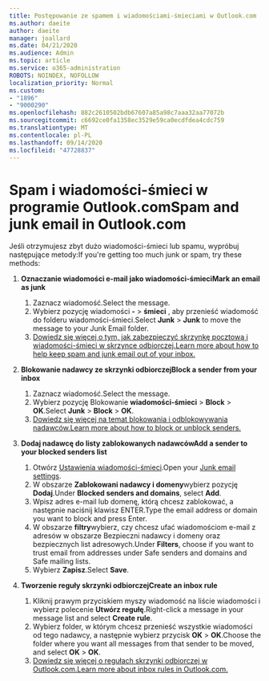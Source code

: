 ```yaml
---
title: Postępowanie ze spamem i wiadomościami-śmieciami w Outlook.com
ms.author: daeite
author: daeite
manager: joallard
ms.date: 04/21/2020
ms.audience: Admin
ms.topic: article
ms.service: o365-administration
ROBOTS: NOINDEX, NOFOLLOW
localization_priority: Normal
ms.custom:
- "1896"
- "9000290"
ms.openlocfilehash: 882c2610502bdb67607a85a98c7aaa32aa77072b
ms.sourcegitcommit: c6692ce0fa1358ec3529e59ca0ecdfdea4cdc759
ms.translationtype: MT
ms.contentlocale: pl-PL
ms.lasthandoff: 09/14/2020
ms.locfileid: "47728837"
---
```

# <a name="spam-and-junk-email-in-outlookcom"></a><span data-ttu-id="f8d9f-102">Spam i wiadomości-śmieci w programie Outlook.com</span><span class="sxs-lookup"><span data-stu-id="f8d9f-102">Spam and junk email in Outlook.com</span></span>

<span data-ttu-id="f8d9f-103">Jeśli otrzymujesz zbyt dużo wiadomości-śmieci lub spamu, wypróbuj następujące metody:</span><span class="sxs-lookup"><span data-stu-id="f8d9f-103">If you're getting too much junk or spam, try these methods:</span></span>

1. <span data-ttu-id="f8d9f-104">**Oznaczanie wiadomości e-mail jako wiadomości-śmieci**</span><span class="sxs-lookup"><span data-stu-id="f8d9f-104">**Mark an email as junk**</span></span>
    1. <span data-ttu-id="f8d9f-105">Zaznacz wiadomość.</span><span class="sxs-lookup"><span data-stu-id="f8d9f-105">Select the message.</span></span>
    1. <span data-ttu-id="f8d9f-106">Wybierz pozycję wiadomości **-**  >  **śmieci** , aby przenieść wiadomość do folderu wiadomości-śmieci.</span><span class="sxs-lookup"><span data-stu-id="f8d9f-106">Select **Junk** > **Junk** to move the message to your Junk Email folder.</span></span>
    1. [<span data-ttu-id="f8d9f-107">Dowiedz się więcej o tym, jak zabezpieczyć skrzynkę pocztową i wiadomości-śmieci w skrzynce odbiorczej.</span><span class="sxs-lookup"><span data-stu-id="f8d9f-107">Learn more about how to help keep spam and junk email out of your inbox.</span></span>](https://support.office.com/article/a3ece97b-82f8-4a5e-9ac3-e92fa6427ae4?wt.mc_id=Office_Outlook_com_Alchemy)

1. <span data-ttu-id="f8d9f-108">**Blokowanie nadawcy ze skrzynki odbiorczej**</span><span class="sxs-lookup"><span data-stu-id="f8d9f-108">**Block a sender from your inbox**</span></span>
    1. <span data-ttu-id="f8d9f-109">Zaznacz wiadomość.</span><span class="sxs-lookup"><span data-stu-id="f8d9f-109">Select the message.</span></span>
    1. <span data-ttu-id="f8d9f-110">Wybierz pozycję Blokowanie **wiadomości-śmieci**  >  **Block**  >  **OK**.</span><span class="sxs-lookup"><span data-stu-id="f8d9f-110">Select **Junk** > **Block** > **OK**.</span></span>
    1. [<span data-ttu-id="f8d9f-111">Dowiedz się więcej na temat blokowania i odblokowywania nadawców.</span><span class="sxs-lookup"><span data-stu-id="f8d9f-111">Learn more about how to block or unblock senders.</span></span>](https://support.office.com/article/afba1c94-77bb-4f50-8b85-057cf52f4d5e?wt.mc_id=Office_Outlook_com_Alchemy)

1. <span data-ttu-id="f8d9f-112">**Dodaj nadawcę do listy zablokowanych nadawców**</span><span class="sxs-lookup"><span data-stu-id="f8d9f-112">**Add a sender to your blocked senders list**</span></span>
    1. <span data-ttu-id="f8d9f-113">Otwórz [Ustawienia wiadomości-śmieci](https://outlook.live.com/mail/options/mail/junkEmail/blockedSendersAndDomainsV2).</span><span class="sxs-lookup"><span data-stu-id="f8d9f-113">Open your [Junk email settings](https://outlook.live.com/mail/options/mail/junkEmail/blockedSendersAndDomainsV2).</span></span>
    1. <span data-ttu-id="f8d9f-114">W obszarze **Zablokowani nadawcy i domeny**wybierz pozycję **Dodaj**.</span><span class="sxs-lookup"><span data-stu-id="f8d9f-114">Under **Blocked senders and domains**, select **Add**.</span></span>
    1. <span data-ttu-id="f8d9f-115">Wpisz adres e-mail lub domenę, którą chcesz zablokować, a następnie naciśnij klawisz ENTER.</span><span class="sxs-lookup"><span data-stu-id="f8d9f-115">Type the email address or domain you want to block and press Enter.</span></span>
    1. <span data-ttu-id="f8d9f-116">W obszarze **filtry**wybierz, czy chcesz ufać wiadomościom e-mail z adresów w obszarze Bezpieczni nadawcy i domeny oraz bezpiecznych list adresowych.</span><span class="sxs-lookup"><span data-stu-id="f8d9f-116">Under **Filters**, choose if you want to trust email from addresses under Safe senders and domains and Safe mailing lists.</span></span>
    1. <span data-ttu-id="f8d9f-117">Wybierz **Zapisz**.</span><span class="sxs-lookup"><span data-stu-id="f8d9f-117">Select **Save**.</span></span>

1. <span data-ttu-id="f8d9f-118">**Tworzenie reguły skrzynki odbiorczej**</span><span class="sxs-lookup"><span data-stu-id="f8d9f-118">**Create an inbox rule**</span></span>
    1. <span data-ttu-id="f8d9f-119">Kliknij prawym przyciskiem myszy wiadomość na liście wiadomości i wybierz polecenie **Utwórz regułę**.</span><span class="sxs-lookup"><span data-stu-id="f8d9f-119">Right-click a message in your message list and select **Create rule**.</span></span>
    1. <span data-ttu-id="f8d9f-120">Wybierz folder, w którym chcesz przenieść wszystkie wiadomości od tego nadawcy, a następnie wybierz przycisk **OK**  >  **OK**.</span><span class="sxs-lookup"><span data-stu-id="f8d9f-120">Choose the folder where you want all messages from that sender to be moved, and select **OK** > **OK**.</span></span>
    1. [<span data-ttu-id="f8d9f-121">Dowiedz się więcej o regułach skrzynki odbiorczej w Outlook.com.</span><span class="sxs-lookup"><span data-stu-id="f8d9f-121">Learn more about inbox rules in Outlook.com.</span></span>](https://support.office.com/article/4b094371-a5d7-49bd-8b1b-4e4896a7cc5d?wt.mc_id=Office_Outlook_com_Alchemy)